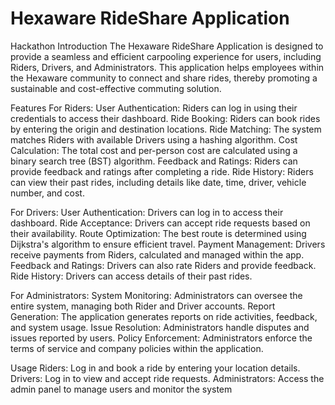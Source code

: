 # Hexaware RideShare Application 
Hackathon
Introduction
The Hexaware RideShare Application is designed to provide a seamless and efficient carpooling experience for users, including Riders, Drivers, and Administrators. This application helps employees within the Hexaware community to connect and share rides, thereby promoting a sustainable and cost-effective commuting solution.

Features
For Riders:
User Authentication: Riders can log in using their credentials to access their dashboard.
Ride Booking: Riders can book rides by entering the origin and destination locations.
Ride Matching: The system matches Riders with available Drivers using a hashing algorithm.
Cost Calculation: The total cost and per-person cost are calculated using a binary search tree (BST) algorithm.
Feedback and Ratings: Riders can provide feedback and ratings after completing a ride.
Ride History: Riders can view their past rides, including details like date, time, driver, vehicle number, and cost.

For Drivers:
User Authentication: Drivers can log in to access their dashboard.
Ride Acceptance: Drivers can accept ride requests based on their availability.
Route Optimization: The best route is determined using Dijkstra's algorithm to ensure efficient travel.
Payment Management: Drivers receive payments from Riders, calculated and managed within the app.
Feedback and Ratings: Drivers can also rate Riders and provide feedback.
Ride History: Drivers can access details of their past rides.

For Administrators:
System Monitoring: Administrators can oversee the entire system, managing both Rider and Driver accounts.
Report Generation: The application generates reports on ride activities, feedback, and system usage.
Issue Resolution: Administrators handle disputes and issues reported by users.
Policy Enforcement: Administrators enforce the terms of service and company policies within the application.

Usage
Riders: Log in and book a ride by entering your location details.
Drivers: Log in to view and accept ride requests.
Administrators: Access the admin panel to manage users and monitor the system
